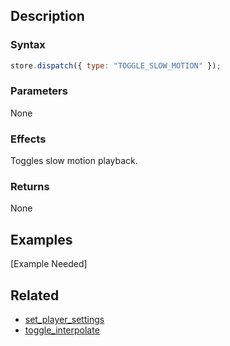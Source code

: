 ## Description

### Syntax

```javascript
store.dispatch({ type: "TOGGLE_SLOW_MOTION" });
```

### Parameters

None

### Effects

Toggles slow motion playback.

### Returns

None

## Examples

[Example Needed]

## Related

- [set_player_settings](./set_player_settings.md)
- [toggle_interpolate](./toggle_interpolate.md)
